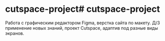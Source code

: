 # cutspace-project# cutspace-project
Работа с графическим редактором Figma, верстка сайта по макету. Д/З применение новых знаний, проект Cutspace, адаптив под разные виды экранов.